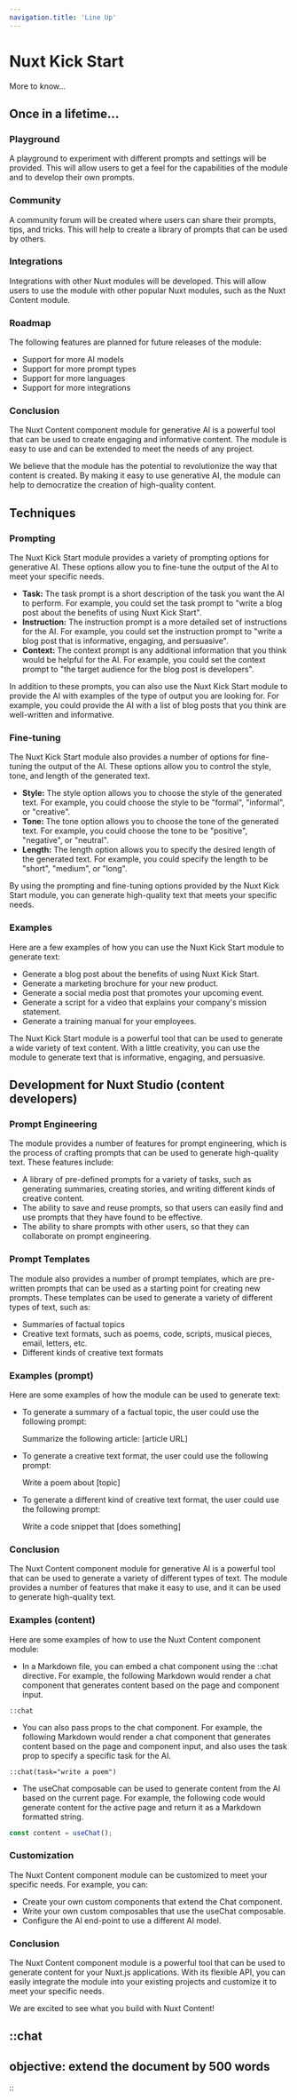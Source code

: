 ```yaml
---
navigation.title: 'Line Up'
---
```


# Nuxt Kick Start

More to know...


## Once in a lifetime...

### Playground

A playground to experiment with different prompts and settings will be provided. This will allow users to get a feel for the capabilities of the module and to develop their own prompts.


### Community

A community forum will be created where users can share their prompts, tips, and tricks. This will help to create a library of prompts that can be used by others.


### Integrations

Integrations with other Nuxt modules will be developed. This will allow users to use the module with other popular Nuxt modules, such as the Nuxt Content module.


### Roadmap

The following features are planned for future releases of the module:

- Support for more AI models
- Support for more prompt types
- Support for more languages
- Support for more integrations


### Conclusion

The Nuxt Content component module for generative AI is a powerful tool that can be used to create engaging and informative content. The module is easy to use and can be extended to meet the needs of any project.

We believe that the module has the potential to revolutionize the way that content is created. By making it easy to use generative AI, the module can help to democratize the creation of high-quality content.



## Techniques

### Prompting

The Nuxt Kick Start module provides a variety of prompting options for generative AI. These options allow you to fine-tune the output of the AI to meet your specific needs.

* **Task:** The task prompt is a short description of the task you want the AI to perform. For example, you could set the task prompt to "write a blog post about the benefits of using Nuxt Kick Start".
* **Instruction:** The instruction prompt is a more detailed set of instructions for the AI. For example, you could set the instruction prompt to "write a blog post that is informative, engaging, and persuasive".
* **Context:** The context prompt is any additional information that you think would be helpful for the AI. For example, you could set the context prompt to "the target audience for the blog post is developers".

In addition to these prompts, you can also use the Nuxt Kick Start module to provide the AI with examples of the type of output you are looking for. For example, you could provide the AI with a list of blog posts that you think are well-written and informative.


### Fine-tuning

The Nuxt Kick Start module also provides a number of options for fine-tuning the output of the AI. These options allow you to control the style, tone, and length of the generated text.

* **Style:** The style option allows you to choose the style of the generated text. For example, you could choose the style to be "formal", "informal", or "creative".
* **Tone:** The tone option allows you to choose the tone of the generated text. For example, you could choose the tone to be "positive", "negative", or "neutral".
* **Length:** The length option allows you to specify the desired length of the generated text. For example, you could specify the length to be "short", "medium", or "long".

By using the prompting and fine-tuning options provided by the Nuxt Kick Start module, you can generate high-quality text that meets your specific needs.


### Examples

Here are a few examples of how you can use the Nuxt Kick Start module to generate text:

- Generate a blog post about the benefits of using Nuxt Kick Start.
- Generate a marketing brochure for your new product.
- Generate a social media post that promotes your upcoming event.
- Generate a script for a video that explains your company's mission statement.
- Generate a training manual for your employees.

The Nuxt Kick Start module is a powerful tool that can be used to generate a wide variety of text content. With a little creativity, you can use the module to generate text that is informative, engaging, and persuasive.



## Development for Nuxt Studio (content developers)


### Prompt Engineering

The module provides a number of features for prompt engineering, which is the process of crafting prompts that can be used to generate high-quality text. These features include:

- A library of pre-defined prompts for a variety of tasks, such as generating summaries, creating stories, and writing different kinds of creative content.
- The ability to save and reuse prompts, so that users can easily find and use prompts that they have found to be effective.
- The ability to share prompts with other users, so that they can collaborate on prompt engineering.


### Prompt Templates

The module also provides a number of prompt templates, which are pre-written prompts that can be used as a starting point for creating new prompts. These templates can be used to generate a variety of different types of text, such as:

- Summaries of factual topics
- Creative text formats, such as poems, code, scripts, musical pieces, email, letters, etc.
- Different kinds of creative text formats


### Examples (prompt)

Here are some examples of how the module can be used to generate text:

- To generate a summary of a factual topic, the user could use the following prompt:

  Summarize the following article: [article URL]

- To generate a creative text format, the user could use the following prompt:

  Write a poem about [topic]

- To generate a different kind of creative text format, the user could use the following prompt:

  Write a code snippet that [does something]


### Conclusion

The Nuxt Content component module for generative AI is a powerful tool that can be used to generate a variety of different types of text. The module provides a number of features that make it easy to use, and it can be used to generate high-quality text.


### Examples (content)

Here are some examples of how to use the Nuxt Content component module:

- In a Markdown file, you can embed a chat component using the ::chat directive. For example, the following Markdown would render a chat component that generates content based on the page and component input.

```text
::chat
```

- You can also pass props to the chat component. For example, the following Markdown would render a chat component that generates content based on the page and component input, and also uses the task prop to specify a specific task for the AI.

```text
::chat(task="write a poem")
```

- The useChat composable can be used to generate content from the AI based on the current page. For example, the following code would generate content for the active page and return it as a Markdown formatted string.

```ts
const content = useChat();
```


### Customization

The Nuxt Content component module can be customized to meet your specific needs. For example, you can:

- Create your own custom components that extend the Chat component.
- Write your own custom composables that use the useChat composable.
- Configure the AI end-point to use a different AI model.


### Conclusion

The Nuxt Content component module is a powerful tool that can be used to generate content for your Nuxt.js applications. With its flexible API, you can easily integrate the module into your existing projects and customize it to meet your specific needs.

We are excited to see what you build with Nuxt Content!



::chat
---
objective: extend the document by 500 words
---
::
